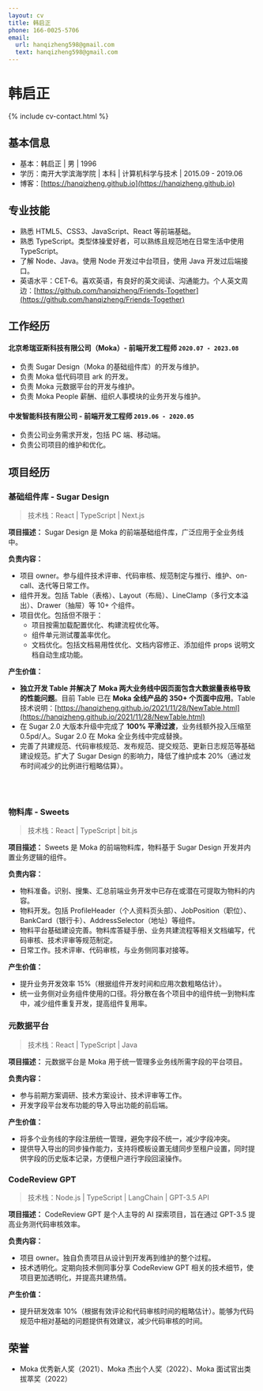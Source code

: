 ```yaml
---
layout: cv
title: 韩启正
phone: 166-0025-5706
email:
  url: hanqizheng598@gmail.com
  text: hanqizheng598@gmail.com
---
```


# 韩启正

{% include cv-contact.html %}

## 基本信息
- 基本：韩启正 \| 男 \| 1996
- 学历：南开大学滨海学院 \| 本科 \| 计算机科学与技术 \| 2015.09 - 2019.06
- 博客：[https://hanqizheng.github.io](https://hanqizheng.github.io)

## 专业技能
- 熟悉 HTML5、CSS3、JavaScript、React 等前端基础。
- 熟悉 TypeScript。类型体操爱好者，可以熟练且规范地在日常生活中使用 TypeScript。
- 了解 Node、Java。使用 Node 开发过中台项目，使用 Java 开发过后端接口。
- 英语水平：CET-6。喜欢英语，有良好的英文阅读、沟通能力。个人英文周边：[https://github.com/hanqizheng/Friends-Together](https://github.com/hanqizheng/Friends-Together)

## 工作经历
#### **北京希瑞亚斯科技有限公司（Moka）- 前端开发工程师** `2020.07 - 2023.08`
- 负责 Sugar Design（Moka 的基础组件库）的开发与维护。
- 负责 Moka 低代码项目 ark 的开发。
- 负责 Moka 元数据平台的开发与维护。
- 负责 Moka People 薪酬、组织人事模块的业务开发与维护。

#### **中发智能科技有限公司 - 前端开发工程师** `2019.06 - 2020.05`
- 负责公司业务需求开发，包括 PC 端、移动端。
- 负责公司项目的维护和优化。

## 项目经历
### **基础组件库 - Sugar Design**

> 技术栈：React \| TypeScript \| Next.js


**项目描述：**
Sugar Design 是 Moka 的前端基础组件库，广泛应用于全业务线中。

**负责内容：**
- 项目 owner。参与组件技术评审、代码审核、规范制定与推行、维护、on-call、迭代等日常工作。
- 组件开发。包括 Table（表格）、Layout（布局）、LineClamp（多行文本溢出）、Drawer（抽屉）等 10+ 个组件。
- 项目优化。包括但不限于：
  - 项目按需加载配置优化、构建流程优化等。
  - 组件单元测试覆盖率优化。
  - 文档优化。包括文档易用性优化、文档内容修正、添加组件 props 说明文档自动生成功能。

**产生价值：**
- **独立开发 Table 并解决了 Moka 两大业务线中因页面包含大数据量表格导致的性能问题**。目前 Table 已在 **Moka 全线产品的 350+ 个页面中应用**。Table 技术说明：[https://hanqizheng.github.io/2021/11/28/NewTable.html](https://hanqizheng.github.io/2021/11/28/NewTable.html)
- 在 Sugar 2.0 大版本升级中完成了 **100% 平滑过渡**，业务线额外投入压缩至 0.5pd/人。Sugar 2.0 在 Moka 全业务线中完成替换。
- 完善了共建规范、代码审核规范、发布规范、提交规范、更新日志规范等基础建设规范。扩大了 Sugar Design 的影响力，降低了维护成本 20%（通过发布时间减少的比例进行粗略估算）。

<br>
<br>

### **物料库 - Sweets**

> 技术栈：React \| TypeScript \| bit.js

**项目描述：**
Sweets 是 Moka 的前端物料库，物料基于 Sugar Design 开发并内置业务逻辑的组件。

**负责内容：**
- 物料准备。识别、搜集、汇总前端业务开发中已存在或潜在可提取为物料的内容。
- 物料开发。包括 ProfileHeader（个人资料页头部）、JobPosition（职位）、BankCard（银行卡）、AddressSelector（地址）等组件。
- 物料平台基础建设完善。物料库答疑手册、业务共建流程等相关文档编写，代码审核、技术评审等规范制定。
- 日常工作。技术评审、代码审核，与业务侧同事对接等。

**产生价值：**
- 提升业务开发效率 15%（根据组件开发时间和应用次数粗略估计）。
- 统一业务侧对业务组件使用的口径。将分散在各个项目中的组件统一到物料库中，减少组件重复开发，提高组件复用率。

### **元数据平台**

> 技术栈：React \| TypeScript \| Java

**项目描述：**
元数据平台是 Moka 用于统一管理多业务线所需字段的平台项目。

**负责内容：**
- 参与前期方案调研、技术方案设计、技术评审等工作。
- 开发字段平台发布功能的导入导出功能的前后端。

**产生价值：**
- 将多个业务线的字段注册统一管理，避免字段不统一，减少字段冲突。
- 提供导入导出的同步操作能力，支持将模板设置无缝同步至租户设置，同时提供字段的历史版本记录，方便租户进行字段回滚操作。

### **CodeReview GPT**

> 技术栈：Node.js \| TypeScript \| LangChain \| GPT-3.5 API

**项目描述：**
CodeReview GPT 是个人主导的 AI 探索项目，旨在通过 GPT-3.5 提高业务测代码审核效率。

**负责内容：**
- 项目 owner。独自负责项目从设计到开发再到维护的整个过程。
- 技术透明化。定期向技术侧同事分享 CodeReview GPT 相关的技术细节，使项目更加透明化，并提高共建热情。

**产生价值：**
- 提升研发效率 10%（根据有效评论和代码审核时间的粗略估计）。能够为代码规范中相对基础的问题提供有效建议，减少代码审核的时间。

## 荣誉
- Moka 优秀新人奖（2021）、Moka 杰出个人奖（2022）、Moka 面试官出类拔萃奖（2022）
